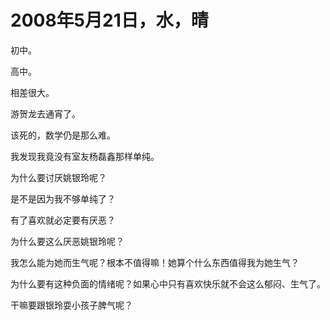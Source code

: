 # 2008年5月21日，水，晴

初中。

高中。

相差很大。

游贺龙去通宵了。

该死的，数学仍是那么难。

我发现我竟没有室友杨磊鑫那样单纯。

为什么要讨厌姚银玲呢？

是不是因为我不够单纯了？

有了喜欢就必定要有厌恶？

为什么要这么厌恶姚银玲呢？

我怎么能为她而生气呢？根本不值得嘛！她算个什么东西值得我为她生气？

为什么要有这种负面的情绪呢？如果心中只有喜欢快乐就不会这么郁闷、生气了。

干嘛要跟银玲耍小孩子脾气呢？
